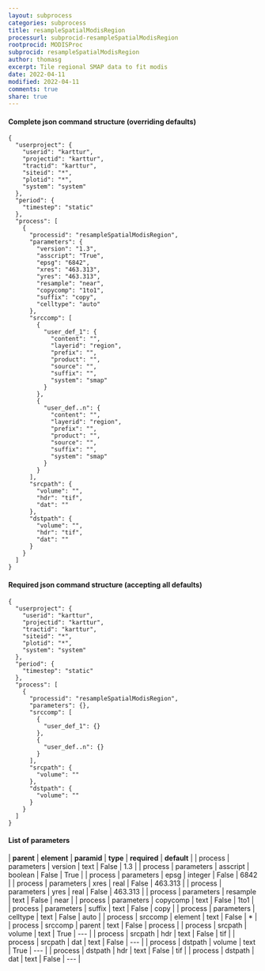 ```yaml
---
layout: subprocess
categories: subprocess
title: resampleSpatialModisRegion
processurl: subprocid-resampleSpatialModisRegion
rootprocid: MODISProc
subprocid: resampleSpatialModisRegion
author: thomasg
excerpt: Tile regional SMAP data to fit modis
date: 2022-04-11
modified: 2022-04-11
comments: true
share: true
---
```


#### Complete json command structure (overriding defaults)
```
{
  "userproject": {
    "userid": "karttur",
    "projectid": "karttur",
    "tractid": "karttur",
    "siteid": "*",
    "plotid": "*",
    "system": "system"
  },
  "period": {
    "timestep": "static"
  },
  "process": [
    {
      "processid": "resampleSpatialModisRegion",
      "parameters": {
        "version": "1.3",
        "asscript": "True",
        "epsg": "6842",
        "xres": "463.313",
        "yres": "463.313",
        "resample": "near",
        "copycomp": "1to1",
        "suffix": "copy",
        "celltype": "auto"
      },
      "srccomp": [
        {
          "user_def_1": {
            "content": "",
            "layerid": "region",
            "prefix": "",
            "product": "",
            "source": "",
            "suffix": "",
            "system": "smap"
          }
        },
        {
          "user_def..n": {
            "content": "",
            "layerid": "region",
            "prefix": "",
            "product": "",
            "source": "",
            "suffix": "",
            "system": "smap"
          }
        }
      ],
      "srcpath": {
        "volume": "",
        "hdr": "tif",
        "dat": ""
      },
      "dstpath": {
        "volume": "",
        "hdr": "tif",
        "dat": ""
      }
    }
  ]
}
```
#### Required json command structure (accepting all defaults)
```
{
  "userproject": {
    "userid": "karttur",
    "projectid": "karttur",
    "tractid": "karttur",
    "siteid": "*",
    "plotid": "*",
    "system": "system"
  },
  "period": {
    "timestep": "static"
  },
  "process": [
    {
      "processid": "resampleSpatialModisRegion",
      "parameters": {},
      "srccomp": [
        {
          "user_def_1": {}
        },
        {
          "user_def..n": {}
        }
      ],
      "srcpath": {
        "volume": ""
      },
      "dstpath": {
        "volume": ""
      }
    }
  ]
}
```
#### List of parameters

| **parent** | **element** | **paramid** | **type** | **required** | **default** |
| process | parameters | version | text | False | 1.3 |
| process | parameters | asscript | boolean | False | True |
| process | parameters | epsg | integer | False | 6842 |
| process | parameters | xres | real | False | 463.313 |
| process | parameters | yres | real | False | 463.313 |
| process | parameters | resample | text | False | near |
| process | parameters | copycomp | text | False | 1to1 |
| process | parameters | suffix | text | False | copy |
| process | parameters | celltype | text | False | auto |
| process | srccomp | element | text | False | * |
| process | srccomp | parent | text | False | process |
| process | srcpath | volume | text | True | --- |
| process | srcpath | hdr | text | False | tif |
| process | srcpath | dat | text | False | --- |
| process | dstpath | volume | text | True | --- |
| process | dstpath | hdr | text | False | tif |
| process | dstpath | dat | text | False | --- |
